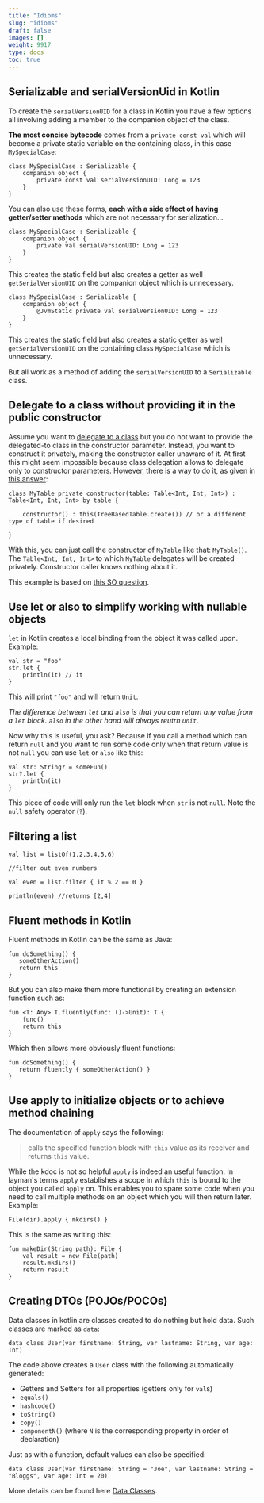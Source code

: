 ```yaml
---
title: "Idioms"
slug: "idioms"
draft: false
images: []
weight: 9917
type: docs
toc: true
---
```


## Serializable and serialVersionUid in Kotlin
To create the `serialVersionUID` for a class in Kotlin you have a few options all involving adding a member to the companion object of the class.  

**The most concise bytecode** comes from a `private const val` which will become a private static variable on the containing class, in this case `MySpecialCase`:

    class MySpecialCase : Serializable {
        companion object {
            private const val serialVersionUID: Long = 123
        }
    }

You can also use these forms, **each with a side effect of having getter/setter methods** which are not necessary for serialization...

    class MySpecialCase : Serializable {
        companion object {
            private val serialVersionUID: Long = 123
        }
    }

This creates the static field but also creates a getter as well `getSerialVersionUID` on the companion object which is unnecessary.

    class MySpecialCase : Serializable {
        companion object {
            @JvmStatic private val serialVersionUID: Long = 123
        }
    }  

This creates the static field but also creates a static getter as well `getSerialVersionUID` on the containing class `MySpecialCase` which is unnecessary.

But all work as a method of adding the `serialVersionUID` to a `Serializable` class.

## Delegate to a class without providing it in the public constructor
Assume you want to [delegate to a class][1] but you do not want to provide the delegated-to class in the constructor parameter. Instead, you want to construct it privately, making the constructor caller unaware of it. At first this might seem impossible because class delegation allows to delegate only to constructor parameters. However, there is a way to do it, as given in [this answer][2]:

    class MyTable private constructor(table: Table<Int, Int, Int>) : Table<Int, Int, Int> by table {

        constructor() : this(TreeBasedTable.create()) // or a different type of table if desired

    }

With this, you can just call the constructor of `MyTable` like that: `MyTable()`. The `Table<Int, Int, Int>` to which `MyTable` delegates will be created privately. Constructor caller knows nothing about it.

This example is based on [this SO question][3].


  [1]: https://kotlinlang.org/docs/reference/delegation.html#class-delegation
  [2]: http://stackoverflow.com/a/37598292/986533
  [3]: http://stackoverflow.com/q/37593738/986533

## Use let or also to simplify working with nullable objects
`let` in Kotlin creates a local binding from the object it was called upon.
Example:

    val str = "foo"
    str.let {
        println(it) // it
    }  

This will print `"foo"` and will return `Unit`.

*The difference between `let` and `also` is that you can return any value from a `let` block. `also` in the other hand will always reutrn `Unit`.*

Now why this is useful, you ask? Because if you call a method which can return `null` and you want to run some code only when that return value is not `null` you can use `let` or `also` like this:

    val str: String? = someFun()
    str?.let {
        println(it)
    }

This piece of code will only run the `let` block when `str` is not `null`. Note the `null` safety operator (`?`).

## Filtering a list
    val list = listOf(1,2,3,4,5,6)

    //filter out even numbers

    val even = list.filter { it % 2 == 0 }

    println(even) //returns [2,4]

## Fluent methods in Kotlin
Fluent methods in Kotlin can be the same as Java:

    fun doSomething() {
       someOtherAction()
       return this
    }

But you can also make them more functional by creating an extension function such as:

    fun <T: Any> T.fluently(func: ()->Unit): T {
        func()
        return this
    }

Which then allows more obviously fluent functions:

    fun doSomething() {
       return fluently { someOtherAction() }
    }


## Use apply to initialize objects or to achieve method chaining
The documentation of `apply` says the following: 
> calls the specified function block with `this` value as its receiver and returns `this` value.

While the kdoc is not so helpful `apply` is indeed an useful function. In layman's terms `apply` establishes a scope in which `this` is bound to the object you called `apply` on. This enables you to spare some code when you need to call multiple methods on an object which you will then return later. Example:

    File(dir).apply { mkdirs() }

This is the same as writing this:

    fun makeDir(String path): File {
        val result = new File(path)
        result.mkdirs()
        return result
    }



## Creating DTOs (POJOs/POCOs)
Data classes in kotlin are classes created to do nothing but hold data. Such classes are marked as `data`:

    data class User(var firstname: String, var lastname: String, var age: Int)
The code above creates a `User` class with the following automatically generated:


 - Getters and Setters for all properties (getters only for `val`s)
 - `equals()`
 - `hashcode()`
 - `toString()`
 - `copy()`
 - `componentN()` (where `N` is the corresponding property in order of declaration)

Just as with a function, default values can also be specified:

    data class User(var firstname: String = "Joe", var lastname: String = "Bloggs", var age: Int = 20)

More details can be found here [Data Classes][1].


  [1]: https://kotlinlang.org/docs/reference/data-classes.html

